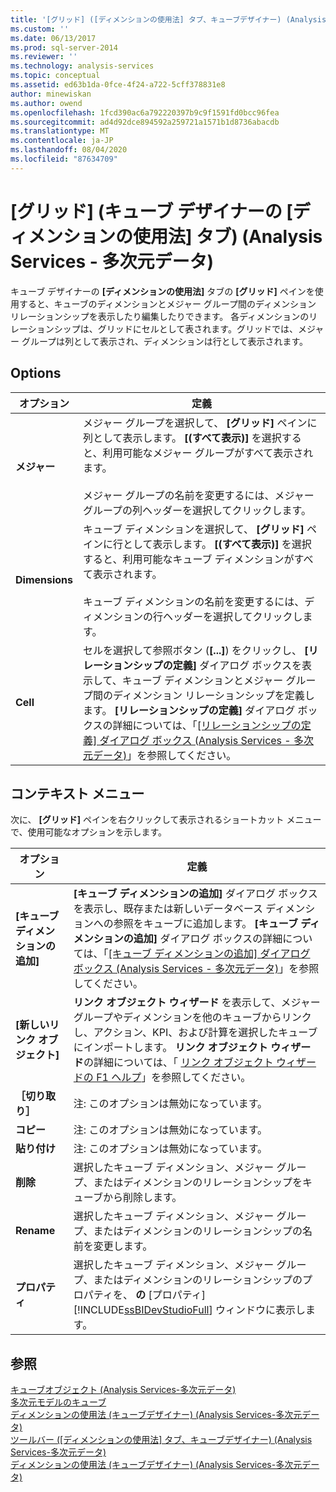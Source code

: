 ```yaml
---
title: '[グリッド] ([ディメンションの使用法] タブ、キューブデザイナー) (Analysis Services-多次元データ) |Microsoft Docs'
ms.custom: ''
ms.date: 06/13/2017
ms.prod: sql-server-2014
ms.reviewer: ''
ms.technology: analysis-services
ms.topic: conceptual
ms.assetid: ed63b1da-0fce-4f24-a722-5cff378831e8
author: minewiskan
ms.author: owend
ms.openlocfilehash: 1fcd390ac6a792220397b9c9f1591fd0bcc96fea
ms.sourcegitcommit: ad4d92dce894592a259721a1571b1d8736abacdb
ms.translationtype: MT
ms.contentlocale: ja-JP
ms.lasthandoff: 08/04/2020
ms.locfileid: "87634709"
---
```

# <a name="grid-dimension-usage-tab-cube-designer-analysis-services---multidimensional-data"></a>[グリッド] (キューブ デザイナーの [ディメンションの使用法] タブ) (Analysis Services - 多次元データ)
  キューブ デザイナーの **[ディメンションの使用法]** タブの **[グリッド]** ペインを使用すると、キューブのディメンションとメジャー グループ間のディメンション リレーションシップを表示したり編集したりできます。 各ディメンションのリレーションシップは、グリッドにセルとして表されます。グリッドでは、メジャー グループは列として表示され、ディメンションは行として表示されます。  
  
## <a name="options"></a>Options  
  
|オプション|定義|  
|------------|----------------|  
|**メジャー**|メジャー グループを選択して、 **[グリッド]** ペインに列として表示します。 **[(すべて表示)]** を選択すると、利用可能なメジャー グループがすべて表示されます。<br /><br /> メジャー グループの名前を変更するには、メジャー グループの列ヘッダーを選択してクリックします。|  
|**Dimensions**|キューブ ディメンションを選択して、 **[グリッド]** ペインに行として表示します。 **[(すべて表示)]** を選択すると、利用可能なキューブ ディメンションがすべて表示されます。<br /><br /> キューブ ディメンションの名前を変更するには、ディメンションの行ヘッダーを選択してクリックします。|  
|**Cell**|セルを選択して参照ボタン (**[...]**) をクリックし、 **[リレーションシップの定義]** ダイアログ ボックスを表示して、キューブ ディメンションとメジャー グループ間のディメンション リレーションシップを定義します。 **[リレーションシップの定義]** ダイアログ ボックスの詳細については、「[[リレーションシップの定義] ダイアログ ボックス &#40;Analysis Services - 多次元データ&#41;](define-relationship-dialog-box-analysis-services-multidimensional-data.md)」を参照してください。|  
  
## <a name="context-menu"></a>コンテキスト メニュー  
 次に、 **[グリッド]** ペインを右クリックして表示されるショートカット メニューで、使用可能なオプションを示します。  
  
|オプション|定義|  
|------------|----------------|  
|**[キューブ ディメンションの追加]**|**[キューブ ディメンションの追加]** ダイアログ ボックスを表示し、既存または新しいデータベース ディメンションへの参照をキューブに追加します。 **[キューブ ディメンションの追加]** ダイアログ ボックスの詳細については、「[[キューブ ディメンションの追加] ダイアログ ボックス (Analysis Services - 多次元データ)](add-cube-dimension-dialog-box-analysis-services-multidimensional-data.md)」を参照してください。|  
|**[新しいリンク オブジェクト]**|**リンク オブジェクト ウィザード** を表示して、メジャー グループやディメンションを他のキューブからリンクし、アクション、KPI、および計算を選択したキューブにインポートします。 **リンク オブジェクト ウィザード**の詳細については、「 [リンク オブジェクト ウィザードの F1 ヘルプ](linked-object-wizard-f1-help.md)」を参照してください。|  
|**［切り取り］**|注: このオプションは無効になっています。|  
|**コピー**|注: このオプションは無効になっています。|  
|**貼り付け**|注: このオプションは無効になっています。|  
|**削除**|選択したキューブ ディメンション、メジャー グループ、またはディメンションのリレーションシップをキューブから削除します。|  
|**Rename**|選択したキューブ ディメンション、メジャー グループ、またはディメンションのリレーションシップの名前を変更します。|  
|**プロパティ**|選択したキューブ ディメンション、メジャー グループ、またはディメンションのリレーションシップのプロパティを、 **の** [プロパティ] [!INCLUDE[ssBIDevStudioFull](../includes/ssbidevstudiofull-md.md)] ウィンドウに表示します。|  
  
## <a name="see-also"></a>参照  
 [キューブオブジェクト &#40;Analysis Services-多次元データ&#41;](multidimensional-models-olap-logical-cube-objects/cube-objects-analysis-services-multidimensional-data.md)   
 [多次元モデルのキューブ](multidimensional-models/cubes-in-multidimensional-models.md)   
 [ディメンションの使用法 &#40;キューブデザイナー&#41; &#40;Analysis Services-多次元データ&#41;](dimension-usage-cube-designer-analysis-services-multidimensional-data.md)   
 [ツールバー &#40;[ディメンションの使用法] タブ、キューブデザイナー&#41; &#40;Analysis Services-多次元データ&#41;](toolbar-dimension-usage-cube-designer-analysis-services-multidimensional-data.md)   
 [ディメンションの使用法 &#40;キューブデザイナー&#41; &#40;Analysis Services-多次元データ&#41;](dimension-usage-cube-designer-analysis-services-multidimensional-data.md)  
  
  
